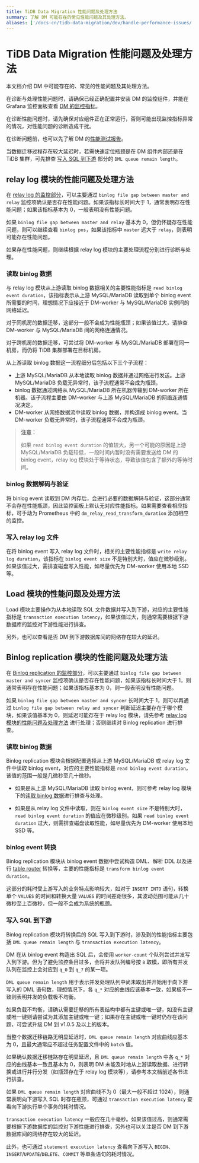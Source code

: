 ```yaml
---
title: TiDB Data Migration 性能问题及处理方法
summary: 了解 DM 可能存在的常见性能问题及其处理方法。
aliases: ['/docs-cn/tidb-data-migration/dev/handle-performance-issues/']
---
```


# TiDB Data Migration 性能问题及处理方法

本文档介绍 DM 中可能存在的、常见的性能问题及其处理方法。

在诊断与处理性能问题时，请确保已经正确配置并安装 DM 的监控组件，并能在 Grafana 监控面板查看 [DM 的监控指标](/dm/monitor-a-dm-cluster.md#task)。

在诊断性能问题时，请先确保对应组件正在正常运行，否则可能出现监控指标异常的情况，对性能问题的诊断造成干扰。

在诊断问题前，也可以先了解 DM 的[性能测试报告](https://github.com/pingcap/docs-dm/blob/release-5.3/zh/dm-benchmark-v5.3.0.md)。

当数据迁移过程存在较大延迟时，若需快速定位瓶颈是在 DM 组件内部还是在 TiDB 集群，可先排查 [写入 SQL 到下游](#写入-sql-到下游) 部分的 `DML queue remain length`。

## relay log 模块的性能问题及处理方法

在 [relay log 的监控部分](/dm/monitor-a-dm-cluster.md#relay-log)，可以主要通过 `binlog file gap between master and relay` 监控项确认是否存在性能问题。如果该指标长时间大于 1，通常表明存在性能问题；如果该指标基本为 0，一般表明没有性能问题。

如果 `binlog file gap between master and relay` 基本为 0，但仍怀疑存在性能问题，则可以继续查看 `binlog pos`，如果该指标中 `master` 远大于 `relay`，则表明可能存在性能问题。

如果存在性能问题，则继续根据 relay log 模块的主要处理流程分别进行诊断与处理。

### 读取 binlog 数据

与 relay log 模块从上游读取 binlog 数据相关的主要性能指标是 `read binlog event duration`，该指标表示从上游 MySQL/MariaDB 读取到单个 binlog event 所需要的时间，理想情况下应接近于 DM-worker 与 MySQL/MariaDB 实例间的网络延迟。

对于同机房的数据迁移，这部分一般不会成为性能瓶颈；如果该值过大，请排查 DM-worker 与 MySQL/MariaDB 间的网络连通情况。

对于跨机房的数据迁移，可尝试将 DM-worker 与 MySQL/MariaDB 部署在同一机房，而仍将 TiDB 集群部署在目标机房。

从上游读取 binlog 数据这一流程细分后包括以下三个子流程：

- 上游 MySQL/MariaDB 从本地读取 binlog 数据并通过网络进行发送。上游 MySQL/MariaDB 负载无异常时，该子流程通常不会成为瓶颈。
- binlog 数据通过网络从 MySQL/MariaDB 所在机器传输到 DM-worker 所在机器。该子流程主要由 DM-worker 与上游 MySQL/MariaDB 的网络连通情况决定。
- DM-worker 从网络数据流中读取 binlog 数据，并构造成 binlog event。当 DM-worker 负载无异常时，该子流程通常不会成为瓶颈。

> **注意：**
>
> 如果 `read binlog event duration` 的值较大，另一个可能的原因是上游 MySQL/MariaDB 负载较低，一段时间内暂时没有需要发送给 DM 的 binlog event，relay log 模块处于等待状态，导致该值包含了额外的等待时间。

### binlog 数据解码与验证

将 binlog event 读取到 DM 内存后，会进行必要的数据解码与验证，这部分通常不会存在性能瓶颈，因此监控面板上默认无对应性能指标。如果需要查看相应指标，可手动为 Prometheus 中的 `dm_relay_read_transform_duration` 添加相应的监控。

### 写入 relay log 文件

在将 binlog event 写入 relay log 文件时，相关的主要性能指标是 `write relay log duration`，该指标在 `binlog event size` 不是特别大时，值应在微秒级别。如果该值过大，需排查磁盘写入性能，如尽量优先为 DM-worker 使用本地 SSD 等。

## Load 模块的性能问题及处理方法

Load 模块主要操作为从本地读取 SQL 文件数据并写入到下游，对应的主要性能指标是 `transaction execution latency`，如果该值过大，则通常需要根据下游数据库的监控对下游性能进行排查。

另外，也可以查看是否 DM 到下游数据库间的网络存在较大的延迟。

## Binlog replication 模块的性能问题及处理方法

在 [Binlog replication 的监控部分](/dm/monitor-a-dm-cluster.md#binlog-replication)，可以主要通过 `binlog file gap between master and syncer` 监控项确认是否存在性能问题，如果该指标长时间大于 1，则通常表明存在性能问题；如果该指标基本为 0，则一般表明没有性能问题。

如果 `binlog file gap between master and syncer` 长时间大于 1，则可以再通过 `binlog file gap between relay and syncer` 判断延迟主要存在于哪个模块，如果该值基本为 0，则延迟可能存在于 relay log 模块，请先参考 [relay log 模块的性能问题及处理方法](#relay-log-模块的性能问题及处理方法) 进行处理；否则继续对 Binlog replication 进行排查。

### 读取 binlog 数据

Binlog replication 模块会根据配置选择从上游 MySQL/MariaDB 或 relay log 文件中读取 binlog event，对应的主要性能指标是 `read binlog event duration`，该值的范围一般是几微秒至几十微秒。

- 如果是从上游 MySQL/MariaDB 读取 binlog event，则可参考 relay log 模块下的[读取 binlog 数据](#读取-binlog-数据)进行排查与处理。

- 如果是从 relay log 文件中读取，则在 `binlog event size` 不是特别大时，`read binlog event duration` 的值应在微秒级别。如果 `read binlog event duration` 过大，则需排查磁盘读取性能，如尽量优先为 DM-worker 使用本地 SSD 等。

### binlog event 转换

Binlog replication 模块从 binlog event 数据中尝试构造 DML、解析 DDL 以及进行 [table router](/dm/dm-key-features.md#table-routing) 转换等，主要的性能指标是 `transform binlog event duration`。

这部分的耗时受上游写入的业务特点影响较大，如对于 `INSERT INTO` 语句，转换单个 `VALUES` 的时间和转换大量 `VALUES` 的时间差距很多，其波动范围可能从几十微秒至上百微秒，但一般不会成为系统的瓶颈。

### 写入 SQL 到下游

Binlog replication 模块将转换后的 SQL 写入到下游时，涉及到的性能指标主要包括 `DML queue remain length` 与 `transaction execution latency`。

DM 在从 binlog event 构造出 SQL 后，会使用 `worker-count` 个队列尝试并发写入到下游。但为了避免监控条目过多，会将并发队列编号按 `8` 取模，即所有并发队列在监控上会对应到 `q_0` 到 `q_7` 的某一项。

`DML queue remain length` 用于表示并发处理队列中尚未取出并开始用于向下游写入的 DML 语句数，理想情况下，各 `q_*` 对应的曲线应该基本一致，如果极不一致则表明并发的负载极不均衡。

如果负载不均衡，请确认需要迁移的所有表结构中都有主键或唯一键，如没有主键或唯一键则请尝试为其添加主键或唯一键；如果存在主键或唯一键时仍存在该问题，可尝试升级 DM 到 v1.0.5 及以上的版本。

当整个数据迁移链路无明显延迟时，`DML queue remain length` 对应曲线应基本为 0，且最大通常应不超过任务配置文件中的 `batch` 值。

如果确认数据迁移链路存在明显延迟，且 `DML queue remain length` 中各 `q_*` 对应的曲线基本一致且基本为 0，则表明 DM 未能及时地从上游读取数据、进行转换或进行并行分发（如瓶颈存在于 relay log 模块等），请参考本文档前述各节进行排查。

如果 `DML queue remain length` 对应曲线不为 0（最大一般不超过 1024），则通常表明向下游写入 SQL 时存在瓶颈，可通过 `transaction execution latency` 查看向下游执行单个事务的耗时情况。

`transaction execution latency` 一般应在几十毫秒。如果该值过高，则通常需要根据下游数据库的监控对下游性能进行排查，另外也可以关注是否 DM 到下游数据库间的网络存在较大的延迟。

此外，也可通过 `statement execution latency` 查看向下游写入 `BEGIN`、`INSERT`/`UPDATE`/`DELETE`、`COMMIT` 等单条语句的耗时情况。
